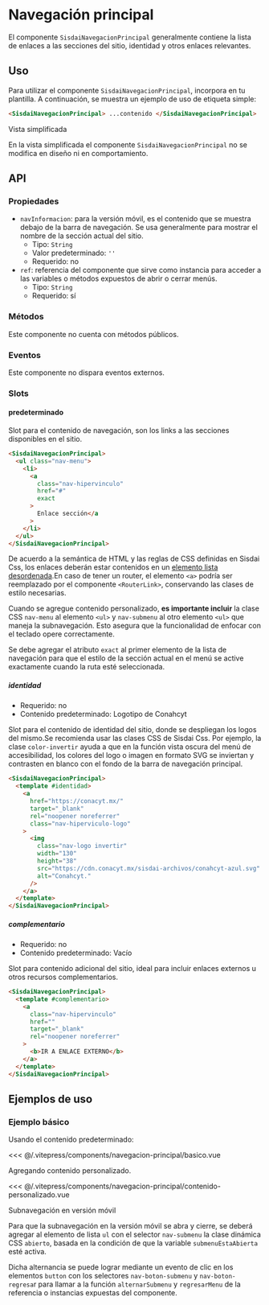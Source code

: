 <script setup>
import EjemploBasico from "../../.vitepress/components/navegacion-principal/basico.vue";
import EjemploContenidoPersonalizado from "../../.vitepress/components/navegacion-principal/contenido-personalizado.vue";
</script>

# Navegación principal

El componente `SisdaiNavegacionPrincipal` generalmente contiene la lista de enlaces a las secciones del sitio, identidad y otros enlaces relevantes.

<section id="uso">

## Uso

Para utilizar el componente `SisdaiNavegacionPrincipal`, incorpora en tu plantilla. A continuación, se muestra un ejemplo de uso de etiqueta simple:

```html
<SisdaiNavegacionPrincipal> ...contenido </SisdaiNavegacionPrincipal>
```

Vista simplificada

En la vista simplificada el componente `SisdaiNavegacionPrincipal` no se modifica en diseño ni en comportamiento.

</section>

<section id="api">

## API

### Propiedades

- `navInformacion`: para la versión móvil, es el contenido que se muestra debajo de la barra de navegación. Se usa generalmente para mostrar el nombre de la sección actual del sitio.
  - Tipo: `String`
  - Valor predeterminado: `''`
  - Requerido: no
- `ref`: referencia del componente que sirve como instancia para acceder a las variables o métodos expuestos de abrir o cerrar menús.
  - Tipo: `String`
  - Requerido: sí

### Métodos

Este componente no cuenta con métodos públicos.

### Eventos

Este componente no dispara eventos externos.

### Slots

#### predeterminado

Slot para el contenido de navegación, son los links a las secciones disponibles en el sitio.

```html
<SisdaiNavegacionPrincipal>
  <ul class="nav-menu">
    <li>
      <a
        class="nav-hipervinculo"
        href="#"
        exact
      >
        Enlace sección</a
      >
    </li>
  </ul>
</SisdaiNavegacionPrincipal>
```

De acuerdo a la semántica de HTML y las reglas de CSS definidas en Sisdai Css, los enlaces deberán estar contenidos en un [elemento lista desordenada](https://developer.mozilla.org/en-US/docs/Web/HTML/Element/ul).En caso de tener un router, el elemento `<a>` podría ser reemplazado por el componente `<RouterLink>`, conservando las clases de estilo necesarias.

Cuando se agregue contenido personalizado, **es importante incluir** la clase CSS `nav-menu` al elemento `<ul>` y `nav-submenu` al otro elemento `<ul>` que maneja la subnavegación. Esto asegura que la funcionalidad de enfocar con el teclado opere correctamente.

Se debe agregar el atributo `exact` al primer elemento de la lista de navegación para que el estilo de la sección actual en el menú se active exactamente cuando la ruta esté seleccionada.

##### identidad

- Requerido: no
- Contenido predeterminado: Logotipo de Conahcyt

Slot para el contenido de identidad del sitio, donde se despliegan los logos del mismo.Se recomienda usar las clases CSS de Sisdai Css. Por ejemplo, la clase `color-invertir` ayuda a que en la función vista oscura del menú de accesibilidad, los colores del logo o imagen en formato SVG se inviertan y contrasten en blanco con el fondo de la barra de navegación principal.

```html
<SisdaiNavegacionPrincipal>
  <template #identidad>
    <a
      href="https://conacyt.mx/"
      target="_blank"
      rel="noopener noreferrer"
      class="nav-hiperviculo-logo"
    >
      <img
        class="nav-logo invertir"
        width="130"
        height="38"
        src="https://cdn.conacyt.mx/sisdai-archivos/conahcyt-azul.svg"
        alt="Conahcyt."
      />
    </a>
  </template>
</SisdaiNavegacionPrincipal>
```

##### complementario

- Requerido: no
- Contenido predeterminado: Vacío

Slot para contenido adicional del sitio, ideal para incluir enlaces externos u otros recursos complementarios.

```html
<SisdaiNavegacionPrincipal>
  <template #complementario>
    <a
      class="nav-hipervinculo"
      href=""
      target="_blank"
      rel="noopener noreferrer"
    >
      <b>IR A ENLACE EXTERNO</b>
    </a>
  </template>
</SisdaiNavegacionPrincipal>
```

</section>

<section id="ejemplos">

## Ejemplos de uso

### Ejemplo básico

Usando el contenido predeterminado:

<!-- <utils-ejemplo-doc ruta="navegacion-principal/basico.vue"/> -->
<EjemploBasico />
<<< @/.vitepress/components/navegacion-principal/basico.vue

Agregando contenido personalizado.

<!-- <utils-ejemplo-doc ruta="navegacion-principal/contenido-personalizado.vue"/> -->
<EjemploContenidoPersonalizado />
<<< @/.vitepress/components/navegacion-principal/contenido-personalizado.vue

Subnavegación en versión móvil

Para que la subnavegación en la versión móvil se abra y cierre, se deberá agregar al elemento de lista `ul` con el selector `nav-submenu` la clase dinámica CSS `abierto`, basada en la condición de que la variable `submenuEstaAbierta` esté activa.

Dicha alternancia se puede lograr mediante un evento de clic en los elementos `button` con los selectores `nav-boton-submenu` y `nav-boton-regresa`r para llamar a la función `alternarSubmenu` y `regresarMenu` de la referencia o instancias expuestas del componente.

</section>
